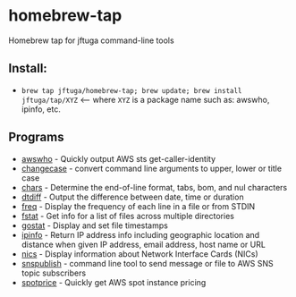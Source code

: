 
# homebrew-tap
Homebrew tap for jftuga command-line tools

## Install:
* `brew tap jftuga/homebrew-tap; brew update; brew install jftuga/tap/XYZ`  <-- where `XYZ` is a package name such as: awswho, ipinfo, etc.

## Programs


* [awswho](https://github.com/jftuga/awswho) - Quickly output AWS sts get-caller-identity
* [changecase](https://github.com/jftuga/changecase) - convert command line arguments to upper, lower or title case
* [chars](https://github.com/jftuga/chars) - Determine the end-of-line format, tabs, bom, and nul characters
* [dtdiff](https://github.com/jftuga/dtdiff) - Output the difference between date, time or duration
* [freq](https://github.com/jftuga/freq) - Display the frequency of each line in a file or from STDIN
* [fstat](https://github.com/jftuga/fstat) - Get info for a list of files across multiple directories
* [gostat](https://github.com/jftuga/gostat) - Display and set file timestamps
* [ipinfo](https://github.com/jftuga/ipinfo) - Return IP address info including geographic location and distance when given IP address, email address, host name or URL 
* [nics](https://github.com/jftuga/nics) - Display information about Network Interface Cards (NICs)
* [snspublish](https://github.com/jftuga/sns_publish) - command line tool to send message or file to AWS SNS topic subscribers
* [spotprice](https://github.com/jftuga/spotprice) - Quickly get AWS spot instance pricing
